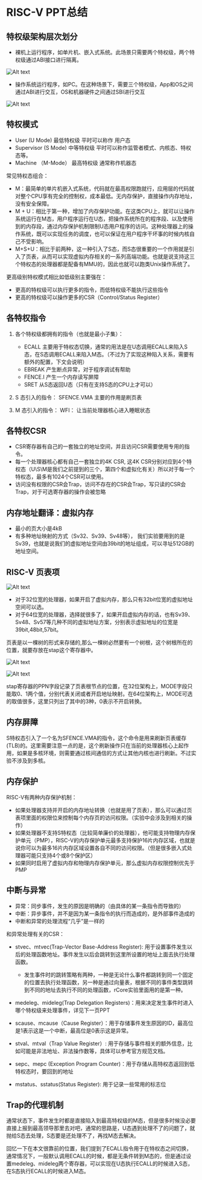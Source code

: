 # RISC-V PPT总结

## 特权级架构层次划分

+ 裸机上运行程序，如单片机、嵌入式系统。此场景只需要两个特权级，两个特权级通过ABI接口进行隔离。
  
![Alt text](image/image.png)

+ 操作系统运行程序，如PC。在这种场景下，需要三个特权级，App和OS之间通过ABI进行交互，OS和机器硬件之间通过SBI进行交互

![Alt text](image/image-1.png)

## 特权模式
+ User (U Mode) 最低特权级 平时可以称作 用户态
+ Supervisor (S Mode) 中等特权级 平时可以称作监管者模式、内核态、特权态等。
+ Machine （M-Mode） 最高特权级 通常称作机器态

常见特权态组合：

+  M：最简单的单片机嵌入式系统，代码就在最高权限跑就行，应用层的代码就对整个CPU享有完全的控制权，成本最低。无内存保护，直接操作内存地址，没有安全保障。
+  M + U：相比于第一种，增加了内存保护功能。在这类CPU上，就可以让操作系统运行在M态，用户程序运行在U态，把操作系统所在的程序段、以及使用到的内存段，通过内存保护机制限制U态用户程序的访问。这种处理器上的操作系统，既可以实现任务的调度，也可以保证在用户程序干坏事的时候内核自己不受影响。
+  M+S+U：相比于前两种，这一种引入了S态，而S态很重要的一个作用就是引入了页表，从而可以实现虚拟内存相关的一系列高端功能。也就是说支持这三个特权态的处理器都是配备有MMU的，因此也就可以跑类Unix操作系统了。

更高级别特权模式相比如低级别主要强在：

+ 更高的特权级可以执行更多的指令，而低特权级不能执行这些指令
+ 更高的特权级可以操作更多的CSR（Control/Status Register）

## 各特权指令

1. 各个特权级都拥有的指令（也就是最小子集）：   
    +  ECALL 主要用于特权态切换，通常的用法是在U态调用ECALL来陷入S态，在S态调用ECALL来陷入M态。（不过为了实现这种陷入关系，需要有额外的配置，下文会说明）
    +  EBREAK 产生断点异常，对于程序调试有帮助
    + FENCE.I 产生一个内存读写屏障
    + SRET 从S态返回U态（只有在支持S态的CPU上才可以）

2. S 态引入的指令：
SFENCE.VMA 主要的作用是刷页表
3. M 态引入的指令：
WFI： 让当前处理器核心进入睡眠状态

## 各特权CSR

+ CSR寄存器有自己的一套独立的地址空间，并且访问CSR需要使用专用的指令。
+ 每一个处理器核心都有自己一套独立的4K CSR, 这4K CSR分别对应到4个特权态（U\S\M是我们之前提到的三个，第四个和虚拟化有关）所以对于每一个特权态，最多有1024个CSR可以使用。
+ 访问没有权限的CSR会Trap，访问不存在的CSR会Trap，写只读的CSR会Trap，对于可选寄存器的操作会被忽略


## 内存地址翻译：虚拟内存

+ 最小的页大小是4kB
+ 有多种地址映射的方式（Sv32、Sv39、Sv48等）， 我们实验要用到的是Sv39，也就是说我们的虚拟地址空间由39bit的地址组成，可以寻址512GB的地址空间。


## RISC-V 页表项


![Alt text](image/image2.png)
+ 对于32位宽的处理器，如果开启了虚拟内存，那么只有32bit位宽的虚拟地址空间可以选。
+ 对于64位宽的处理器，选择就很多了，如果开启虚拟内存的话，也有Sv39、Sv48、Sv57等几种不同的虚拟地址方案，分别表示虚拟地址的位宽是39bit,48bit,57bit。

页表是以一棵树的形式来存储的,那么一棵树必然要有一个树根，这个树根所在的位置，就要存放在stap这个寄存器中。

![Alt text](image/image3.png)

![Alt text](image/image4.png)

stap寄存器的PPN字段记录了页表根节点的位置，在32位架构上，MODE字段只能取0、1两个值，分别代表关闭或者开启地址映射。在64位架构上，MODE可选的取值很多，这里只列出了其中的3种，0表示不开启转换。

## 内存屏障

S特权态引入了一个名为SFENCE.VMA的指令，这个命令是用来刷新页表缓存(TLB)的。这里需要注意一点的是，这个刷新操作只在当前的处理器核心上起作用，如果是多核环境，则需要通过核间通信的方式让其他内核也进行刷新。不过实验不涉及到多核。


## 内存保护

RISC-V有两种内存保护机制：
+ 如果处理器支持并开启的内存地址转换（也就是用了页表），那么可以通过页表项里面的权限位来控制每个内存页的访问权限。（实验中会涉及到相关的操作）
+ 如果处理器不支持S特权态（比较简单廉价的处理器），他可能支持物理内存保护单元（PMP），RISC-V的内存保护单元最多支持保护16片内存区域，也就是说你可以为最多16片内存区域设置各自不同的访问权限。（但是很多嵌入式处理器可能只支持4个或8个保护区）
+ 如果同时启用了虚拟内存和物理内存保护单元，那么虚拟内存权限控制优先于PMP


##  中断与异常


+ 异常：同步事件，发生的原因是明确的（由具体的某一条指令而导致的）
+ 中断：异步事件，并不是因为某一条指令的执行而造成的，是外部事件造成的
+ 中断和异常的处理流程“几乎”是一样的

和异常处理有关的CSR：
+ stvec、mtvec(Trap-Vector Base-Address Register): 用于设置事件发生以后的处理函数地址。事件发生以后会跳转到这里所设置的地址上面去执行处理函数。
  + 发生事件时的跳转策略有两种，一种是无论什么事件都跳转到同一个固定的位置去执行处理函数，另一种是通过向量表，根据不同的事件类型跳转到不同的地址去执行不同的处理函数，rCore实验里面用的是第一种。
+ medeleg、mideleg(Trap Delegation Registers)：用来决定发生事件时进入哪个特权级来处理事件，详见下一页PPT

+ scause、mcause（Cause Register）：用于存储事件发生原因的ID，最高位是1表示这是一个中断，最高位是0表示这是异常。

+ stval、mtval（Trap Value Register）: 用于存储与事件相关的额外信息，比如可能是非法地址、非法操作数等，具体可以参考官方规范文档。

+ sepc、mepc (Exception Program Counter)：用于存储从高特权态返回到低特权态时，要回到的地址

+ mstatus、sstatus(Status Register): 用于记录一些常用的标志位

## Trap的代理机制

通常状态下，事件发生时都是直接陷入到最高特权级的M态，但是很多时候没必要直接上报到最高领导那里去对吧，通常的思路是，U态遇到处理不了的问题了，就抛给S态去处理，S态要是还处理不了，再找M态去解决。

回忆一下在本文很靠前的位置，我们提到了ECALL指令用于在特权态之间切换，通常情况下，一般默认调用ECALL的时候，都是无条件转到M态的，但是通过设置medeleg、mideleg两个寄存器，可以实现在U态执行ECALL的时候进入S态，在S态执行ECALL的时候进入M态。





